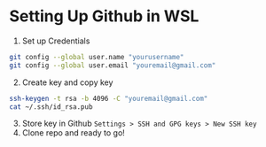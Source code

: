 # Setting Up Github in WSL
1. Set up Credentials 
```bash 
git config --global user.name "yourusername"
git config --global user.email "youremail@gmail.com"
```
2. Create key and copy key
```bash
ssh-keygen -t rsa -b 4096 -C "youremail@gmail.com"
cat ~/.ssh/id_rsa.pub
```
3. Store key in Github `Settings > SSH and GPG keys > New SSH key`
4. Clone repo and ready to go! 